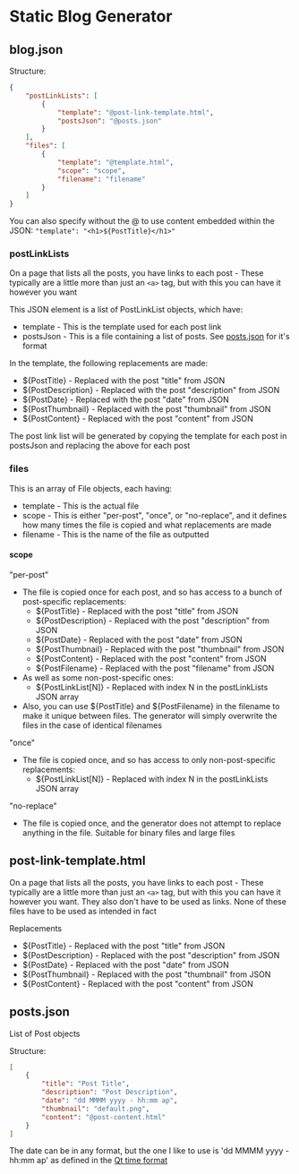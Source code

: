 # Static Blog Generator

## blog.json

Structure:

```json
{
	"postLinkLists": [
		{
			"template": "@post-link-template.html",
			"postsJson": "@posts.json"
		}
	],
	"files": [
		{
			"template": "@template.html",
			"scope": "scope",
			"filename": "filename"
		}
	]
}
```

You can also specify without the @ to use content embedded within the JSON: `"template": "<h1>${PostTitle}</h1>"`

### postLinkLists

On a page that lists all the posts, you have links to each post - These typically are a little more than just an `<a>` tag, but with this you can have it however you want

This JSON element is a list of PostLinkList objects, which have:
- template - This is the template used for each post link
- postsJson - This is a file containing a list of posts. See [posts.json](posts.json) for it's format

In the template, the following replacements are made:
- ${PostTitle} - Replaced with the post "title" from JSON
- ${PostDescription} - Replaced with the post "description" from JSON
- ${PostDate} - Replaced with the post "date" from JSON
- ${PostThumbnail} - Replaced with the post "thumbnail" from JSON
- ${PostContent} - Replaced with the post "content" from JSON

The post link list will be generated by copying the template for each post in postsJson and replacing the above for each post

### files

This is an array of File objects, each having:
- template - This is the actual file
- scope - This is either "per-post", "once", or "no-replace", and it defines how many times the file is copied and what replacements are made
- filename - This is the name of the file as outputted

#### scope

"per-post"
- The file is copied once for each post, and so has access to a bunch of post-specific replacements:
	- ${PostTitle} - Replaced with the post "title" from JSON
	- ${PostDescription} - Replaced with the post "description" from JSON
	- ${PostDate} - Replaced with the post "date" from JSON
	- ${PostThumbnail} - Replaced with the post "thumbnail" from JSON
	- ${PostContent} - Replaced with the post "content" from JSON
	- ${PostFilename} - Replaced with the post "filename" from JSON
- As well as some non-post-specific ones:
	- ${PostLinkList[N]} - Replaced with index N in the postLinkLists JSON array
- Also, you can use ${PostTitle} and ${PostFilename} in the filename to make it unique between files. The generator will simply overwrite the files in the case of identical filenames

"once"
- The file is copied once, and so has access to only non-post-specific replacements:
	- ${PostLinkList[N]} - Replaced with index N in the postLinkLists JSON array

"no-replace"
- The file is copied once, and the generator does not attempt to replace anything in the file. Suitable for binary files and large files

## post-link-template.html

On a page that lists all the posts, you have links to each post - These typically are a little more than just an `<a>` tag, but with this you can have it however you want. They also don't have to be used as links. None of these files have to be used as intended in fact

Replacements
- ${PostTitle} - Replaced with the post "title" from JSON
- ${PostDescription} - Replaced with the post "description" from JSON
- ${PostDate} - Replaced with the post "date" from JSON
- ${PostThumbnail} - Replaced with the post "thumbnail" from JSON
- ${PostContent} - Replaced with the post "content" from JSON

## posts.json

List of Post objects

Structure:

```json
[
	{
		"title": "Post Title",
		"description": "Post Description",
		"date": "dd MMMM yyyy - hh:mm ap",
		"thumbnail": "default.png",
		"content": "@post-content.html"
	}
]
```

The date can be in any format, but the one I like to use is 'dd MMMM yyyy - hh:mm ap' as defined in the [Qt time format](https://doc.qt.io/qt-5/qml-qtqml-qt.html#formatDateTime-method)
